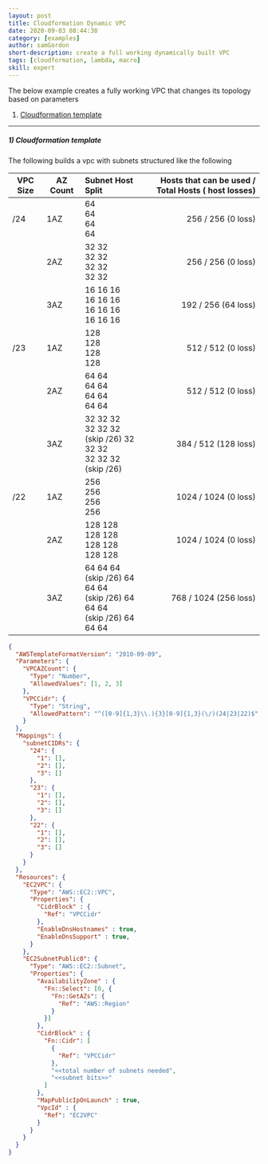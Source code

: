 ```yaml
---
layout: post
title: Cloudformation Dynamic VPC
date: 2020-09-03 08:44:38
category: [examples]
author: samGordon
short-description: create a full working dynamically built VPC
tags: [cloudformation, lambda, macro]
skill: expert
---
```


The below example creates a fully working VPC that changes its topology based on parameters

1. [Cloudformation template](#template)

---

<a name = "template"></a>
##### 1) Cloudformation template

The following builds a vpc with subnets structured like the following

| VPC Size  | AZ Count | Subnet Host Split | Hosts that can be used / Total Hosts ( host losses)  |
| --------- | -------- |:----------------------------------------                               | -----:|
| /24 | 1AZ | 64<br> 64<br> 64<br> 64                                                           | 256 / 256 (0 loss) |
|     | 2AZ | 32 32<br> 32 32<br> 32 32<br> 32 32                                               | 256 / 256 (0 loss) |
|     | 3AZ | 16 16 16<br> 16 16 16<br> 16 16 16<br> 16 16 16                                   | 192 / 256 (64 loss) |
| /23 | 1AZ | 128<br> 128<br> 128<br> 128                                                       | 512 / 512  (0 loss) |
|     | 2AZ | 64 64<br> 64 64<br> 64 64<br> 64 64                                               | 512 / 512 (0 loss) |
|     | 3AZ | 32 32 32<br> 32 32 32<br> (skip /26) 32 32 32<br> 32 32 32 (skip /26)             | 384 / 512 (128 loss) |
| /22 | 1AZ | 256<br> 256<br> 256<br> 256                                                       | 1024 / 1024 (0 loss) |
|     | 2AZ | 128 128<br> 128 128<br> 128 128<br> 128 128                                       | 1024 / 1024 (0 loss) |
|     | 3AZ | 64 64 64<br> (skip /26) 64 64 64<br> (skip /26) 64 64 64<br> (skip /26) 64 64 64  | 768 / 1024 (256 loss) |


```json
{
  "AWSTemplateFormatVersion": "2010-09-09",
  "Parameters": {
    "VPCAZCount": {
      "Type": "Number",
      "AllowedValues": [1, 2, 3]
    },
    "VPCCidr": {
      "Type": "String",
      "AllowedPattern": "^([0-9]{1,3}\\.){3}[0-9]{1,3}(\/)(24|23|22)$"
    }
  },
  "Mappings": {
    "subnetCIDRs": {
      "24": {
        "1": [],
        "2": [],
        "3": []
      },
      "23": {
        "1": [],
        "2": [],
        "3": []
      },
      "22": {
        "1": [],
        "2": [],
        "3": []
      }
    }
  },
  "Resources": {
    "EC2VPC": {
      "Type": "AWS::EC2::VPC",
      "Properties": {
        "CidrBlock" : {
          "Ref": "VPCCidr"
        },
        "EnableDnsHostnames" : true,
        "EnableDnsSupport" : true,  
      }
    },
    "EC2SubnetPublic0": {
      "Type": "AWS::EC2::Subnet",
      "Properties": {
        "AvailabilityZone" : {
          "Fn::Select": [0, {
            "Fn::GetAZs": {
              "Ref": "AWS::Region"
            }
          }]
        },
        "CidrBlock" : {
          "Fn::Cidr": [
            {
              "Ref": "VPCCidr"
            },
            "<<total number of subnets needed",
            "<<subnet bits>>"
          ]
        },
        "MapPublicIpOnLaunch" : true,
        "VpcId" : {
          "Ref": "EC2VPC"
        }
      }
    }
  }
}
```
